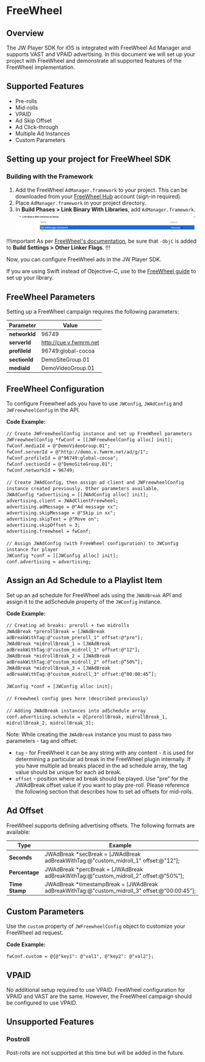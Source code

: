 # FreeWheel

## Overview
The JW Player SDK for iOS is integrated with FreeWheel Ad Manager and supports VAST and VPAID advertising. In this document we will set up your project with FreeWheel and demonstrate all supported features of the FreeWheel implementation.

## Supported Features
* Pre-rolls
* Mid-rolls
* VPAID
* Ad Skip Offset
* Ad Click-through
* Multiple Ad Instances
* Custom Parameters

## Setting up your project for FreeWheel SDK

### Building with the Framework
1. Add the FreeWheel `AdManager.framework` to your project. This can be downloaded from your [FreeWheel Hub](https://hub.freewheel.tv/) account (sign-in required). 
2. Place `AdManager.framework` in your project directory.
3. In **Build Phases > Link Binary With Libraries**, add `AdManager.framework`.
![Importing FW](../images/fw_intergration.png)

!!!important
As per [FreeWheel's documentation](https://hub.freewheel.tv/pages/viewpage.action?spaceKey=techdocs&title=How+to+Compile+FreeWheel+iOS+SDK+and+Optional+Modules+into+App#HowtoCompileFreeWheeliOSSDKandOptionalModulesintoApp-Enable-ObjCLinkerFlag), be sure that `-ObjC` is added to **Build Settings > Other Linker Flags**.
!!!

Now, you can configure FreeWheel ads in the JW Player SDK.

If you are using Swift instead of Objective-C, use to the [FreeWheel guide](https://hub.freewheel.tv/display/techdocs/Use+AdManager+in+a+Swift+Project) to set up your library.

## FreeWheel Parameters
Setting up a FreeWheel campaign requires the following parameters: 

|Parameter|Value  |
|--|--|
**networkId** | 96749
**serverId** | http://cue.v.fwmrm.net
**profileId** | 96749:global-cocoa
**sectionId** | DemoSiteGroup.01
**mediaId** | DemoVideoGroup.01

## FreeWheel Configuration
To configure Freewheel ads you have to use `JWConfig`, `JWAdConfig` and `JWFreewheelConfig` in the API.

**Code Example:**

    // Create JWFreewheelConfig instance and set up FreeWheel parameters
    JWFreewheelConfig *fwConf = [[JWFreewheelConfig alloc] init];
    fwConf.mediaId = @"DemoVideoGroup.01";
    fwConf.serverId = @"http://demo.v.fwmrm.net/ad/g/1";
    fwConf.profileId = @"96749:global-cocoa";
    fwConf.sectionId = @"DemoSiteGroup.01";
    fwConf.networkId = 96749;

    // Create JWAdConfig, then assign ad client and JWFreewheelConfig instance created previously. Other parameters available.
    JWAdConfig *advertising = [[JWAdConfig alloc] init];
    advertising.client = JWAdClientFreewheel;
    advertising.adMessage = @"Ad message xx";
    advertising.skipMessage = @"Skip in xx";
    advertising.skipText = @"Move on";
    advertising.skipOffset = 3;
    advertising.freewheel = fwConf;

    // Assign JWAdConfig (with FreeWheel configuration) to JWConfig instance for player
    JWConfig *conf = [[JWConfig alloc] init];
    conf.advertising = advertising;


## Assign an Ad Schedule to a Playlist Item
Set up an ad schedule for FreeWheel ads using the `JWAdBreak` API and assign it to the adSchedule property of the `JWConfig` instance.

**Code Example:**

    // Creating ad breaks: preroll + two midrolls
    JWAdBreak *prerollBreak = [JWAdBreak adBreakWithTag:@"custom_preroll_1" offset:@"pre"];
    JWAdBreak *midrollBreak_1 = [JWAdBreak adBreakWithTag:@"custom_midroll_1" offset:@"12"];
    JWAdBreak *midrollBreak_2 = [JWAdBreak adBreakWithTag:@"custom_midroll_2" offset:@“50%”];
    JWAdBreak *midrollBreak_3 = [JWAdBreak adBreakWithTag:@"custom_midroll_3" offset:@“00:00:45”];

    JWConfig *conf = [JWConfig alloc init];

    // Freewheel config goes here (described previously)

    // Adding JWAdBreak instances into adSchedule array
    conf.advertising.schedule = @[prerollBreak, midrollBreak_1, midrollBreak_2, midrollBreak_3];

Note: While creating the `JWAdBreak` instance you must to pass two parameters - tag and offset:
- `tag` - for FreeWheel it can be any string with any content - it is used for determining a particular ad break in the FreeWheel plugin internally. If you have multiple ad breaks placed in the ad schedule array, the tag value should be unique for each ad break.
- `offset` - position where ad break should be played. Use “pre” for the JWAdBreak offset value if you want to play pre-roll. Please reference the following section that describes how to set ad offsets for mid-rolls.

## Ad Offset
FreeWheel supports defining advertising offsets. The following formats are available:

|Type|Example  |
|--|--|
**Seconds** | JWAdBreak *secBreak = [JWAdBreak adBreakWithTag:@"custom_midroll_1" offset:@"12"];
**Percentage** | JWAdBreak *percBreak = [JWAdBreak adBreakWithTag:@"custom_midroll_2" offset:@“50%”];
**Time Stamp** | JWAdBreak *timestampBreak = [JWAdBreak adBreakWithTag:@"custom_midroll_3" offset:@“00:00:45”];

## Custom Parameters

Use the `custom` property of `JWFreewheelConfig` object to customize your FreeWheel ad request.

**Code Example:**

```
fwConf.custom = @{@"key1": @"val1", @"key2": @"val2"};
```

## VPAID
No additional setup required to use VPAID. FreeWheel configuration for VPAID and VAST are the same. However, the FreeWheel campaign should be configured to use VPAID. 

## Unsupported Features

### Postroll
Post-rolls are not supported at this time but will be added in the future.
